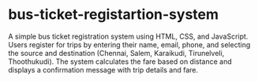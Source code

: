 # bus-ticket-registartion-system
A simple bus ticket registration system using HTML, CSS, and JavaScript. Users register for trips by entering their name, email, phone, and selecting the source and destination (Chennai, Salem, Karaikudi, Tirunelveli, Thoothukudi). The system calculates the fare based on distance and displays a confirmation message with trip details and fare.
